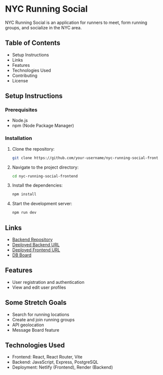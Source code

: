 # NYC Running Social

NYC Running Social is an application for runners to meet, form running groups, and socialize in the NYC area.

## Table of Contents
- Setup Instructions
- Links
- Features
- Technologies Used
- Contributing
- License

## Setup Instructions

### Prerequisites
- Node.js
- npm (Node Package Manager)

### Installation
1. Clone the repository:
    ```bash
    git clone https://github.com/your-username/nyc-running-social-frontend.git
    ```
2. Navigate to the project directory:
    ```bash
    cd nyc-running-social-frontend
    ```
3. Install the dependencies:
    ```bash
    npm install
    ```
4. Start the development server:
    ```bash
    npm run dev
    ```

## Links
- [Backend Repository](https://github.com/Nadi-BrooklynCoder/NYCRunningSocial-Backend)
- [Deployed Backend URL](https://nycrunningsocial-backend.onrender.com/)
- [Deployed Frontend URL](https://nycrunningsocial.netlify.app/)
- [DB Board](https://dbdiagram.io/d/nycrunningsocial-66ab92d58b4bb5230ef8a381)

## Features
- User registration and authentication
- View and edit user profiles


## Some Stretch Goals
- Search for running locations
- Create and join running groups
- API geolocation
- Message Board feature

## Technologies Used
- Frontend: React, React Router, Vite
- Backend: JavaScript, Express, PostgreSQL
- Deployment: Netlify (Frontend), Render (Backend)




